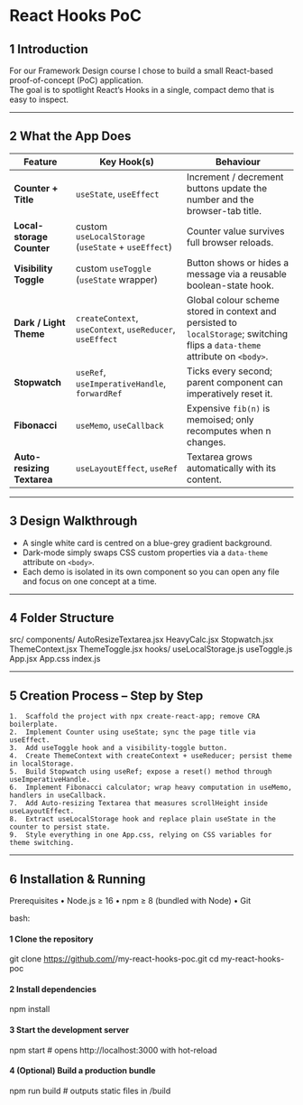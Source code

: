 # React Hooks PoC

## 1  Introduction  
For our Framework Design course I chose to build a small React-based proof-of-concept (PoC) application.  
The goal is to spotlight React’s Hooks in a single, compact demo that is easy to inspect.

---

## 2  What the App Does  

| Feature                    | Key&nbsp;Hook(s)                                         | Behaviour |
|----------------------------|----------------------------------------------------------|-------------------------------------------------------------------------------------------------------------------------------|
| **Counter + Title**        | `useState`, `useEffect`                                  | Increment / decrement buttons update the number and the browser-tab title.                                                    |
| **Local-storage Counter**  | custom `useLocalStorage` <br>(`useState` + `useEffect`)  | Counter value survives full browser reloads.                                                                                  |
| **Visibility Toggle**      | custom `useToggle` (`useState` wrapper)                  | Button shows or hides a message via a reusable boolean-state hook.                                                            |
| **Dark / Light Theme**     | `createContext`, `useContext`, `useReducer`, `useEffect` | Global colour scheme stored in context and persisted to `localStorage`; switching flips a `data-theme` attribute on `<body>`. |
| **Stopwatch**              | `useRef`, `useImperativeHandle`, `forwardRef`            | Ticks every second; parent component can imperatively reset it.                                                               |
| **Fibonacci**              | `useMemo`, `useCallback`                                 | Expensive `fib(n)` is memoised; only recomputes when n changes.                                                               |
| **Auto-resizing Textarea** | `useLayoutEffect`, `useRef`                              | Textarea grows automatically with its content.                                                                                |

---

## 3  Design Walkthrough  
* A single white card is centred on a blue-grey gradient background.    
* Dark-mode simply swaps CSS custom properties via a `data-theme` attribute on `<body>`.  
* Each demo is isolated in its own component so you can open any file and focus on one concept at a time.

---

## 4  Folder Structure
src/
  components/
    AutoResizeTextarea.jsx
    HeavyCalc.jsx
    Stopwatch.jsx
    ThemeContext.jsx
    ThemeToggle.jsx
  hooks/
    useLocalStorage.js
    useToggle.js
  App.jsx
  App.css
  index.js

---

## 5  Creation Process – Step by Step
	1.	Scaffold the project with npx create-react-app; remove CRA boilerplate.
	2.	Implement Counter using useState; sync the page title via useEffect.
	3.	Add useToggle hook and a visibility-toggle button.
	4.	Create ThemeContext with createContext + useReducer; persist theme in localStorage.
	5.	Build Stopwatch using useRef; expose a reset() method through useImperativeHandle.
	6.	Implement Fibonacci calculator; wrap heavy computation in useMemo, handlers in useCallback.
	7.	Add Auto-resizing Textarea that measures scrollHeight inside useLayoutEffect.
	8.	Extract useLocalStorage hook and replace plain useState in the counter to persist state.
	9.	Style everything in one App.css, relying on CSS variables for theme switching.

---

## 6  Installation & Running

Prerequisites
	•	Node.js ≥ 16
	•	npm ≥ 8 (bundled with Node)
	•	Git

 bash:
#### 1  Clone the repository
git clone https://github.com/<Gabi-Boldea>/my-react-hooks-poc.git
cd my-react-hooks-poc

#### 2  Install dependencies
npm install

#### 3  Start the development server
npm start            # opens http://localhost:3000 with hot-reload

#### 4  (Optional) Build a production bundle
npm run build        # outputs static files in /build

